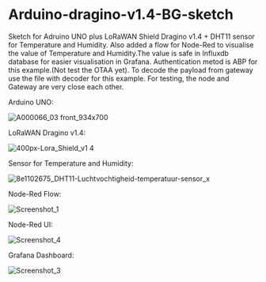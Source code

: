 # Arduino-dragino-v1.4-BG-sketch
Sketch for Adruino UNO plus LoRaWAN Shield Dragino v1.4 + DHT11 sensor for Temperature and Humidity. Also added a flow for Node-Red to visualise the value of Temperature and Humidity.The value is safe in Influxdb database for easier visualisation in Grafana. Authentication metod is ABP for this example.(Not test the OTAA yet). To decode the payload from gateway use the file with decoder for this example. For testing, the node and Gateway are very close each other.

Arduino UNO:

![A000066_03 front_934x700](https://user-images.githubusercontent.com/36404591/145829992-924c07de-f9c4-498b-87e1-85c112b58992.jpg)

LoRaWAN Dragino v1.4:

![400px-Lora_Shield_v1 4](https://user-images.githubusercontent.com/36404591/145830061-94a19074-b462-4fa7-9a11-c6894cc92119.jpg)

Sensor for Temperature and Humidity:

![8e1102675_DHT11-Luchtvochtigheid-temperatuur-sensor_x](https://user-images.githubusercontent.com/36404591/145830152-7a775928-618c-4b1e-9eeb-31500aeed4b7.png)


Node-Red Flow:

![Screenshot_1](https://user-images.githubusercontent.com/36404591/145826200-595fe195-9f06-4ad9-abb4-a776e8710db8.png)

Node-Red UI:

![Screenshot_4](https://user-images.githubusercontent.com/36404591/145829667-c0cc2d91-0a7f-4393-a038-cee024d64d20.png)


Grafana Dashboard:

![Screenshot_3](https://user-images.githubusercontent.com/36404591/145827694-af463c61-f4cd-4cf9-967d-39d4e7fe3153.png)

